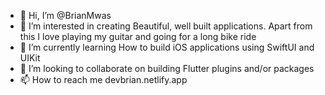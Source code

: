 - 👋 Hi, I’m @BrianMwas
- 👀 I’m interested in creating Beautiful, well built applications. Apart from this I love playing my guitar and going for a long bike ride
- 🌱 I’m currently learning How to build iOS applications using SwiftUI and UIKit
- 💞️ I’m looking to collaborate on building Flutter plugins and/or packages
- 📫 How to reach me devbrian.netlify.app

<!---
BrianMwas/BrianMwas is a ✨ special ✨ repository because its `README.md` (this file) appears on your GitHub profile.
You can click the Preview link to take a look at your changes.
--->
